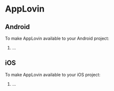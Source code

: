 AppLovin
====

Android
----
To make AppLovin available to your Android project:
1. ...

iOS
----
To make AppLovin available to your iOS project:
1. ...
